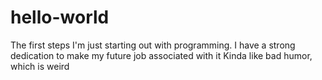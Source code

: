 # hello-world
The first steps
I'm just starting out with programming.
I have a strong dedication to make my future job associated with it
Kinda like bad humor, which is weird
